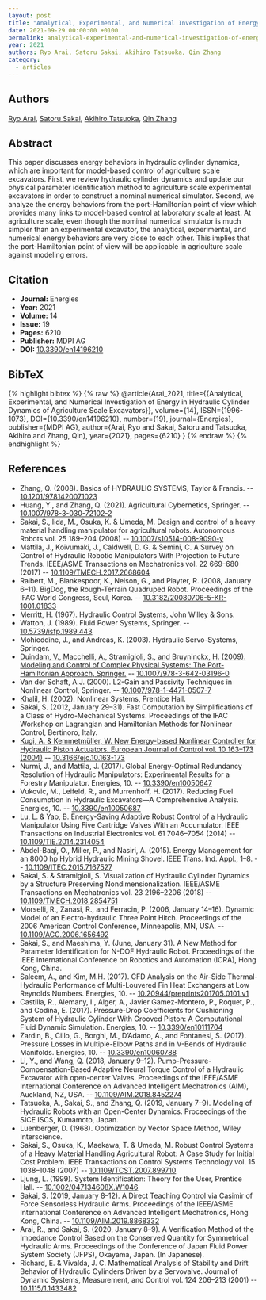 ```yaml
---
layout: post
title: "Analytical, Experimental, and Numerical Investigation of Energy in Hydraulic Cylinder Dynamics of Agriculture Scale Excavators"
date: 2021-09-29 00:00:00 +0100
permalink: analytical-experimental-and-numerical-investigation-of-energy-in-hydraulic-cylinder-dynamics-of-agriculture-scale-excavators
year: 2021
authors: Ryo Arai, Satoru Sakai, Akihiro Tatsuoka, Qin Zhang
category:
  - articles
---
```

 
## Authors
[Ryo Arai](authors/ryo_arai), [Satoru Sakai](authors/satoru_sakai), [Akihiro Tatsuoka](authors/akihiro_tatsuoka), [Qin Zhang](authors/qin_zhang)
 
## Abstract
This paper discusses energy behaviors in hydraulic cylinder dynamics, which are important for model-based control of agriculture scale excavators. First, we review hydraulic cylinder dynamics and update our physical parameter identification method to agriculture scale experimental excavators in order to construct a nominal numerical simulator. Second, we analyze the energy behaviors from the port-Hamiltonian point of view which provides many links to model-based control at laboratory scale at least. At agriculture scale, even though the nominal numerical simulator is much simpler than an experimental excavator, the analytical, experimental, and numerical energy behaviors are very close to each other. This implies that the port-Hamiltonian point of view will be applicable in agriculture scale against modeling errors.
 
## Citation
- **Journal:** Energies
- **Year:** 2021
- **Volume:** 14
- **Issue:** 19
- **Pages:** 6210
- **Publisher:** MDPI AG
- **DOI:** [10.3390/en14196210](https://doi.org/10.3390/en14196210)
 
## BibTeX
{% highlight bibtex %}
{% raw %}
@article{Arai_2021,
  title={{Analytical, Experimental, and Numerical Investigation of Energy in Hydraulic Cylinder Dynamics of Agriculture Scale Excavators}},
  volume={14},
  ISSN={1996-1073},
  DOI={10.3390/en14196210},
  number={19},
  journal={Energies},
  publisher={MDPI AG},
  author={Arai, Ryo and Sakai, Satoru and Tatsuoka, Akihiro and Zhang, Qin},
  year={2021},
  pages={6210}
}
{% endraw %}
{% endhighlight %}
 
## References
- Zhang, Q. (2008). Basics of HYDRAULIC SYSTEMS, Taylor & Francis. -- [10.1201/9781420071023](https://doi.org/10.1201/9781420071023)
- Huang, Y., and Zhang, Q. (2021). Agricultural Cybernetics, Springer. -- [10.1007/978-3-030-72102-2](https://doi.org/10.1007/978-3-030-72102-2)
- Sakai, S., Iida, M., Osuka, K. & Umeda, M. Design and control of a heavy material handling manipulator for agricultural robots. Autonomous Robots vol. 25 189–204 (2008) -- [10.1007/s10514-008-9090-y](https://doi.org/10.1007/s10514-008-9090-y)
- Mattila, J., Koivumaki, J., Caldwell, D. G. & Semini, C. A Survey on Control of Hydraulic Robotic Manipulators With Projection to Future Trends. IEEE/ASME Transactions on Mechatronics vol. 22 669–680 (2017) -- [10.1109/TMECH.2017.2668604](https://doi.org/10.1109/TMECH.2017.2668604)
- Raibert, M., Blankespoor, K., Nelson, G., and Playter, R. (2008, January 6–11). BigDog, the Rough-Terrain Quadruped Robot. Proceedings of the IFAC World Congress, Seul, Korea. -- [10.3182/20080706-5-KR-1001.01833](https://doi.org/10.3182/20080706-5-KR-1001.01833)
- Merritt, H. (1967). Hydraulic Control Systems, John Willey & Sons.
- Watton, J. (1989). Fluid Power Systems, Springer. -- [10.5739/isfp.1989.443](https://doi.org/10.5739/isfp.1989.443)
- Mohieddine, J., and Andreas, K. (2003). Hydraulic Servo-Systems, Springer.
- [Duindam, V., Macchelli, A., Stramigioli, S., and Bruyninckx, H. (2009). Modeling and Control of Complex Physical Systems: The Port-Hamiltonian Approach, Springer.](modeling-and-control-of-complex-physical-systems) -- [10.1007/978-3-642-03196-0](https://doi.org/10.1007/978-3-642-03196-0)
- Van der Schaft, A.J. (2000). L2-Gain and Passivity Techniques in Nonlinear Control, Springer. -- [10.1007/978-1-4471-0507-7](https://doi.org/10.1007/978-1-4471-0507-7)
- Khalil, H. (2002). Nonlinear Systems, Prentice Hall.
- Sakai, S. (2012, January 29–31). Fast Computation by Simplifications of a Class of Hydro-Mechanical Systems. Proceedings of the IFAC Workshop on Lagrangian and Hamiltonian Methods for Nonlinear Control, Bertinoro, Italy.
- [Kugi, A. & Kemmetmüller, W. New Energy-based Nonlinear Controller for Hydraulic Piston Actuators. European Journal of Control vol. 10 163–173 (2004)](new-energy-based-nonlinear-controller-for-hydraulic-piston-actuators) -- [10.3166/ejc.10.163-173](https://doi.org/10.3166/ejc.10.163-173)
- Nurmi, J., and Mattila, J. (2017). Global Energy-Optimal Redundancy Resolution of Hydraulic Manipulators: Experimental Results for a Forestry Manipulator. Energies, 10. -- [10.3390/en10050647](https://doi.org/10.3390/en10050647)
- Vukovic, M., Leifeld, R., and Murrenhoff, H. (2017). Reducing Fuel Consumption in Hydraulic Excavators—A Comprehensive Analysis. Energies, 10. -- [10.3390/en10050687](https://doi.org/10.3390/en10050687)
- Lu, L. & Yao, B. Energy-Saving Adaptive Robust Control of a Hydraulic Manipulator Using Five Cartridge Valves With an Accumulator. IEEE Transactions on Industrial Electronics vol. 61 7046–7054 (2014) -- [10.1109/TIE.2014.2314054](https://doi.org/10.1109/TIE.2014.2314054)
- Abdel-Baqi, O., Miller, P., and Nasiri, A. (2015). Energy Management for an 8000 hp Hybrid Hydraulic Mining Shovel. IEEE Trans. Ind. Appl., 1–8. -- [10.1109/ITEC.2015.7167527](https://doi.org/10.1109/ITEC.2015.7167527)
- Sakai, S. & Stramigioli, S. Visualization of Hydraulic Cylinder Dynamics by a Structure Preserving Nondimensionalization. IEEE/ASME Transactions on Mechatronics vol. 23 2196–2206 (2018) -- [10.1109/TMECH.2018.2854751](https://doi.org/10.1109/TMECH.2018.2854751)
- Morselli, R., Zanasi, R., and Ferracin, P. (2006, January 14–16). Dynamic Model of an Electro-hydraulic Three Point Hitch. Proceedings of the 2006 American Control Conference, Minneapolis, MN, USA. -- [10.1109/ACC.2006.1656492](https://doi.org/10.1109/ACC.2006.1656492)
- Sakai, S., and Maeshima, Y. (June, January 31). A New Method for Parameter Identification for N-DOF Hydraulic Robot. Proceedings of the IEEE International Conference on Robotics and Automation (ICRA), Hong Kong, China.
- Saleem, A., and Kim, M.H. (2017). CFD Analysis on the Air-Side Thermal-Hydraulic Performance of Multi-Louvered Fin Heat Exchangers at Low Reynolds Numbers. Energies, 10. -- [10.20944/preprints201705.0101.v1](https://doi.org/10.20944/preprints201705.0101.v1)
- Castilla, R., Alemany, I., Alger, A., Javier Gamez-Montero, P., Roquet, P., and Codina, E. (2017). Pressure-Drop Coefficients for Cushioning System of Hydraulic Cylinder With Grooved Piston: A Computational Fluid Dynamic Simulation. Energies, 10. -- [10.3390/en10111704](https://doi.org/10.3390/en10111704)
- Zardin, B., Cillo, G., Borghi, M., D’Adamo, A., and Fontanesi, S. (2017). Pressure Losses in Multiple-Elbow Paths and in V-Bends of Hydraulic Manifolds. Energies, 10. -- [10.3390/en10060788](https://doi.org/10.3390/en10060788)
- Li, Y., and Wang, Q. (2018, January 9–12). Pump-Pressure-Compensation-Based Adaptive Neural Torque Control of a Hydraulic Excavator with open-center Valves. Proceedings of the IEEE/ASME International Conference on Advanced Intelligent Mechatronics (AIM), Auckland, NZ, USA. -- [10.1109/AIM.2018.8452274](https://doi.org/10.1109/AIM.2018.8452274)
- Tatsuoka, A., Sakai, S., and Zhang, Q. (2019, January 7–9). Modeling of Hydraulic Robots with an Open-Center Dynamics. Proceedings of the SICE ISCS, Kumamoto, Japan.
- Luenberger, D. (1968). Optimization by Vector Space Method, Wiley Interscience.
- Sakai, S., Osuka, K., Maekawa, T. & Umeda, M. Robust Control Systems of a Heavy Material Handling Agricultural Robot: A Case Study for Initial Cost Problem. IEEE Transactions on Control Systems Technology vol. 15 1038–1048 (2007) -- [10.1109/TCST.2007.899710](https://doi.org/10.1109/TCST.2007.899710)
- Ljung, L. (1999). System Identification: Theory for the User, Prentice Hall. -- [10.1002/047134608X.W1046](https://doi.org/10.1002/047134608X.W1046)
- Sakai, S. (2019, January 8–12). A Direct Teaching Control via Casimir of Force Sensorless Hydraulic Arms. Proceedings of the IEEE/ASME International Conference on Advanced Intelligent Mechatronics, Hong Kong, China. -- [10.1109/AIM.2019.8868332](https://doi.org/10.1109/AIM.2019.8868332)
- Arai, R., and Sakai, S. (2020, January 8–9). A Verification Method of the Impedance Control Based on the Conserved Quantity for Symmetrical Hydraulic Arms. Proceedings of the Conference of Japan Fluid Power System Society (JFPS), Okayama, Japan. (In Japanese).
- Richard, E. & Vivalda, J. C. Mathematical Analysis of Stability and Drift Behavior of Hydraulic Cylinders Driven by a Servovalve. Journal of Dynamic Systems, Measurement, and Control vol. 124 206–213 (2001) -- [10.1115/1.1433482](https://doi.org/10.1115/1.1433482)

